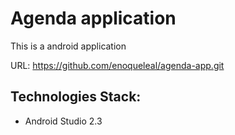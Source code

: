 # Agenda application
This is a android application

URL: https://github.com/enoqueleal/agenda-app.git

## Technologies Stack:

  * Android Studio 2.3
